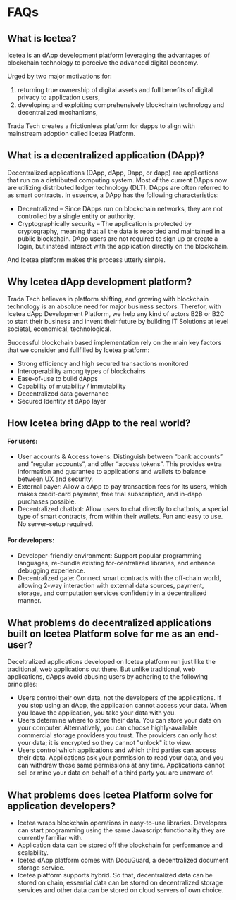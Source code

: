# FAQs

## What is Icetea?
Icetea is an dApp development platform leveraging the advantages of blockchain technology to perceive the advanced digital economy.

Urged by two major motivations for:

1. returning true ownership of digital assets and full benefits of digital privacy to application users,
2. developing and exploiting comprehensively blockchain technology and decentralized mechanisms,

Trada Tech creates a frictionless platform for dapps to align with mainstream adoption called Icetea Platform.

## What is a decentralized application (DApp)?

Decentralized applications (DApp, dApp, Dapp, or dapp) are applications that run on a distributed computing system. Most of the current DApps now are utilizing distributed ledger technology (DLT). DApps are often referred to as smart contracts. In essence, a DApp has the following characteristics:

- Decentralized – Since DApps run on blockchain networks, they are not controlled by a single entity or authority.
- Cryptographically security – The application is protected by cryptography, meaning that all the data is recorded and maintained in a public blockchain.
DApp users are not required to sign up or create a login, but instead interact with the application directly on the blockchain.

And Icetea platform makes this process utterly simple.

## Why Icetea dApp development platform?
Trada Tech believes in platform shifting, and growing with blockchain technology is an absolute need for major business sectors.
Therefor, with Icetea dApp Development Platform, we help any kind of actors B2B or B2C to start their business and invent their future by building IT Solutions at level societal, economical, technological.

Successful blockchain based implementation rely on the main key factors that we consider and fullfilled by Icetea platform:

- Strong efficiency and high secured transactions monitored
- Interoperability among types of blockchains
- Ease-of-use to build dApps
- Capability of mutability / immutability
- Decentralized data governance
- Secured Identity at dApp layer

## How Icetea bring dApp to the real world?
#### For users:
- User accounts & Access tokens: Distinguish between “bank accounts” and “regular accounts”, and offer “access tokens”. This provides extra information and guarantee to applications and wallets to balance between UX and security.
- External payer: Allow a dApp to pay transaction fees for its users, which makes credit-card payment, free trial subscription, and in-dapp purchases possible.
- Decentralized chatbot: Allow users to chat directly to chatbots, a special type of smart contracts, from within their wallets. Fun and easy to use. No server-setup required.

#### For developers:
- Developer-friendly environment: Support popular programming languages, re-bundle existing for-centralized libraries, and enhance debugging experience.
- Decentralized gate: Connect smart contracts with the off-chain world, allowing 2-way interaction with external data sources, payment, storage, and computation services confidently in a decentralized manner.

## What problems do decentralized applications built on Icetea Platform solve for me as an end-user?
Deceltralized applications developed on Icetea platform run just like the traditional, web applications out there. But unlike traditional, web applications, dApps avoid abusing users by adhering to the following principles:

- Users control their own data, not the developers of the applications. If you stop using an dApp, the application cannot access your data. When you leave the application, you take your data with you.
- Users determine where to store their data. You can store your data on your computer. Alternatively, you can choose highly-available commercial storage providers you trust. The providers can only host your data; it is encrypted so they cannot "unlock" it to view.
- Users control which applications and which third parties can access their data. Applications ask your permission to read your data, and you can withdraw those same permissions at any time. Applications cannot sell or mine your data on behalf of a third party you are unaware of.

## What problems does Icetea Platform solve for application developers?
- Icetea wraps blockchain operations in easy-to-use libraries. Developers can start programming using the same Javascript functionality they are currently familiar with.
- Application data can be stored off the blockchain for performance and scalability.
- Icetea dApp platform comes with DocuGuard, a decentralized document storage service.
- Icetea platform supports hybrid. So that, decentralized data can be stored on chain, essential data can be stored on decentralized storage services and other data can be stored on cloud servers of own choice.